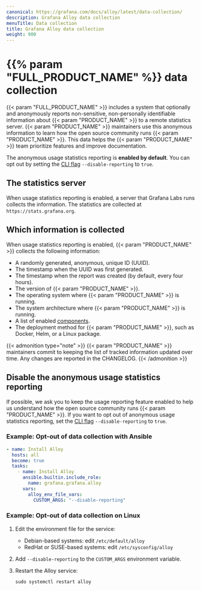 ```yaml
---
canonical: https://grafana.com/docs/alloy/latest/data-collection/
description: Grafana Alloy data collection
menuTitle: Data collection
title: Grafana Alloy data collection
weight: 900
---
```


# {{% param "FULL_PRODUCT_NAME" %}} data collection

{{< param "FULL_PRODUCT_NAME" >}} includes a system that optionally and anonymously reports non-sensitive, non-personally identifiable information about {{< param "PRODUCT_NAME" >}} to a remote statistics server.
{{< param "PRODUCT_NAME" >}} maintainers use this anonymous information to learn how the open source community runs {{< param "PRODUCT_NAME" >}}.
This data helps the {{< param "PRODUCT_NAME" >}} team prioritize features and improve documentation.

The anonymous usage statistics reporting is **enabled by default**.
You can opt out by setting the [CLI flag][command line flag] `--disable-reporting` to `true`.

## The statistics server

When usage statistics reporting is enabled, a server that Grafana Labs runs collects the information.
The statistics are collected at `https://stats.grafana.org`.

## Which information is collected

When usage statistics reporting is enabled, {{< param "PRODUCT_NAME" >}} collects the following information:

* A randomly generated, anonymous, unique ID (UUID).
* The timestamp when the UUID was first generated.
* The timestamp when the report was created (by default, every four hours).
* The version of {{< param "PRODUCT_NAME" >}}.
* The operating system where {{< param "PRODUCT_NAME" >}} is running.
* The system architecture where {{< param "PRODUCT_NAME" >}} is running.
* A list of enabled [components][].
* The deployment method for {{< param "PRODUCT_NAME" >}}, such as Docker, Helm, or a Linux package.

{{< admonition type="note" >}}
{{< param "PRODUCT_NAME" >}} maintainers commit to keeping the list of tracked information updated over time.
Any changes are reported in the CHANGELOG.
{{< /admonition >}}

## Disable the anonymous usage statistics reporting

If possible, we ask you to keep the usage reporting feature enabled to help us understand how the open source community runs {{< param "PRODUCT_NAME" >}}.
If you want to opt out of anonymous usage statistics reporting, set the [CLI flag][command line flag] `--disable-reporting` to `true`.

### Example: Opt-out of data collection with Ansible

```yaml
- name: Install Alloy
  hosts: all
  become: true
  tasks:
    - name: Install Alloy
      ansible.builtin.include_role:
        name: grafana.grafana.alloy
      vars:
        alloy_env_file_vars:
          CUSTOM_ARGS: "--disable-reporting"
```

### Example: Opt-out of data collection on Linux

1. Edit the environment file for the service:

   * Debian-based systems: edit `/etc/default/alloy`
   * RedHat or SUSE-based systems: edit `/etc/sysconfig/alloy`

1. Add `--disable-reporting` to the `CUSTOM_ARGS` environment variable.
1. Restart the Alloy service:

   ```shell
   sudo systemctl restart alloy
   ```

[components]: ../get-started/components/
[command line flag]: ../reference/cli/run/
